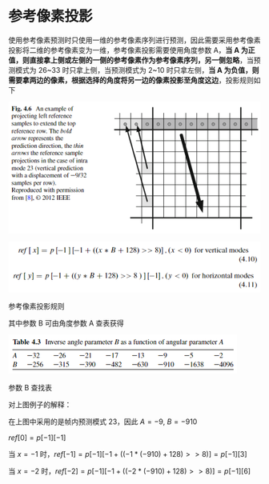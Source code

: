 # 参考像素投影

使用参考像素预测时只使用一维的参考像素序列进行预测，因此需要采用参考像素投影将二维的参考像素变为一维，参考像素投影需要使用角度参数 A，**当 A 为正值，则直接拿上侧或左侧的一侧的参考像素作为参考像素序列，另一侧忽略**，当预测模式为 26~33 时只拿上侧，当预测模式为 2~10 时只拿左侧，**当 A 为负值，则需要拿两边的像素，根据选择的角度将另一边的像素投影至角度这边**，投影规则如下

![%E5%8F%82%E8%80%83%E5%83%8F%E7%B4%A0%E6%8A%95%E5%BD%B1%2075e8ff2e12514b38a8fb4d0889ab5797/Untitled.png](markdown_images/Untitled-1604934906968.png)

![%E5%8F%82%E8%80%83%E5%83%8F%E7%B4%A0%E6%8A%95%E5%BD%B1%2075e8ff2e12514b38a8fb4d0889ab5797/Untitled%201.png](markdown_images/Untitled%201-1604934906968.png)

参考像素投影规则

其中参数 B 可由角度参数 A 查表获得

![%E5%8F%82%E8%80%83%E5%83%8F%E7%B4%A0%E6%8A%95%E5%BD%B1%2075e8ff2e12514b38a8fb4d0889ab5797/Untitled%202.png](markdown_images/Untitled%202-1604934906969.png)

参数 B 查找表

对上图例子的解释：

在上图中采用的是帧内预测模式 23，因此 $A=-9,\ B=-910$

$ref[0]=p[-1][-1]$

当 $x=-1$ 时，$ref[-1]=p[-1][-1+((-1*(-910)+128)>>8)]=p[-1][3]$

当 $x=-2$ 时，$ref[-2]=p[-1][-1+((-2*(-910)+128)>>8)]=p[-1][6]$